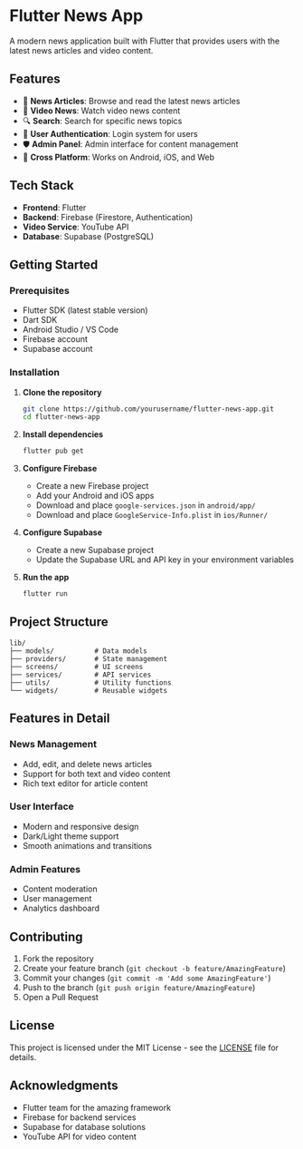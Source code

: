 # Flutter News App

A modern news application built with Flutter that provides users with the latest news articles and video content.

## Features

- 📰 **News Articles**: Browse and read the latest news articles
- 🎥 **Video News**: Watch video news content
- 🔍 **Search**: Search for specific news topics
- 👤 **User Authentication**: Login system for users
- 🛡️ **Admin Panel**: Admin interface for content management
- 📱 **Cross Platform**: Works on Android, iOS, and Web

## Tech Stack

- **Frontend**: Flutter
- **Backend**: Firebase (Firestore, Authentication)
- **Video Service**: YouTube API
- **Database**: Supabase (PostgreSQL)

## Getting Started

### Prerequisites

- Flutter SDK (latest stable version)
- Dart SDK
- Android Studio / VS Code
- Firebase account
- Supabase account

### Installation

1. **Clone the repository**
   ```bash
   git clone https://github.com/yourusername/flutter-news-app.git
   cd flutter-news-app
   ```

2. **Install dependencies**
   ```bash
   flutter pub get
   ```

3. **Configure Firebase**
   - Create a new Firebase project
   - Add your Android and iOS apps
   - Download and place `google-services.json` in `android/app/`
   - Download and place `GoogleService-Info.plist` in `ios/Runner/`

4. **Configure Supabase**
   - Create a new Supabase project
   - Update the Supabase URL and API key in your environment variables

5. **Run the app**
   ```bash
   flutter run
   ```

## Project Structure

```
lib/
├── models/          # Data models
├── providers/       # State management
├── screens/         # UI screens
├── services/        # API services
├── utils/           # Utility functions
└── widgets/         # Reusable widgets
```

## Features in Detail

### News Management
- Add, edit, and delete news articles
- Support for both text and video content
- Rich text editor for article content

### User Interface
- Modern and responsive design
- Dark/Light theme support
- Smooth animations and transitions

### Admin Features
- Content moderation
- User management
- Analytics dashboard

## Contributing

1. Fork the repository
2. Create your feature branch (`git checkout -b feature/AmazingFeature`)
3. Commit your changes (`git commit -m 'Add some AmazingFeature'`)
4. Push to the branch (`git push origin feature/AmazingFeature`)
5. Open a Pull Request

## License

This project is licensed under the MIT License - see the [LICENSE](LICENSE) file for details.

## Acknowledgments

- Flutter team for the amazing framework
- Firebase for backend services
- Supabase for database solutions
- YouTube API for video content